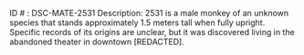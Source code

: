 ID # : DSC-MATE-2531
Description: 2531 is a male monkey of an unknown species that stands approximately 1.5 meters tall when fully upright. Specific records of its origins are unclear, but it was discovered living in the abandoned theater in downtown [REDACTED].